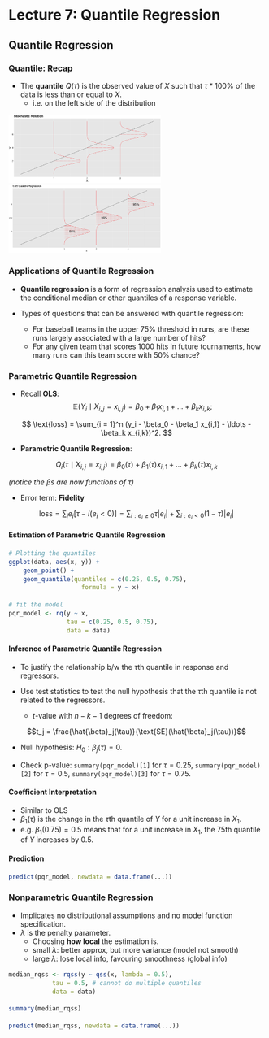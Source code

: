 # Lecture 7: Quantile Regression

## Quantile Regression

### Quantile: Recap

- The **quantile** $Q(\tau)$ is the observed value of $X$ such that $\tau * 100\%$ of the data is less than or equal to $X$.
  - i.e. on the left side of the distribution

<img src="images/7_stoch_diag.png" width="300"> <img src="images/7_quant_diag.png" width="300">

### Applications of Quantile Regression

- **Quantile regression** is a form of regression analysis used to estimate the conditional median or other quantiles of a response variable.

- Types of questions that can be answered with quantile regression:
  - For baseball teams in the upper 75% threshold in runs, are these runs largely associated with a large number of hits?
  - For any given team that scores 1000 hits in future tournaments, how many runs can this team score with 50% chance?

### Parametric Quantile Regression

- Recall **OLS**:
  $$
  \mathbb{E}(Y_i \mid X_{i,j} = x_{i,j}) = \beta_0 + \beta_1 x_{i,1} + \ldots + \beta_k x_{i,k};
  $$

$$
\text{loss} = \sum_{i = 1}^n (y_i - \beta_0 - \beta_1 x_{i,1} - \ldots - \beta_k x_{i,k})^2.
$$

- **Parametric Quantile Regression**:

$$
Q_i( \tau \mid X_{i,j} = x_{i,j}) = \beta_0(\tau) + \beta_1(\tau) x_{i,1} + \ldots + \beta_k(\tau) x_{i,k}
$$

_(notice the $\beta$s are now functions of $\tau$)_

- Error term: **Fidelity**

$$
\text{loss} = \sum_{i} e_i[\tau - I(e_i < 0)] = \sum_{i: e_i \geq 0} \tau|e_i|+\sum_{i: e_i < 0}(1-\tau)|e_i|
$$

#### Estimation of Parametric Quantile Regression

```R
# Plotting the quantiles
ggplot(data, aes(x, y)) +
    geom_point() +
    geom_quantile(quantiles = c(0.25, 0.5, 0.75),
                    formula = y ~ x)

# fit the model
pqr_model <- rq(y ~ x,
                tau = c(0.25, 0.5, 0.75),
                data = data)
```

#### Inference of Parametric Quantile Regression

- To justify the relationship b/w the $\tau$th quantile in response and regressors.

- Use test statistics to test the null hypothesis that the $\tau$th quantile is not related to the regressors.
  - $t$-value with $n - k - 1$ degrees of freedom:

$$t_j = \frac{\hat{\beta}_j(\tau)}{\text{SE}(\hat{\beta}_j(\tau))}$$

- Null hypothesis: $H_0 : \beta_j(\tau) = 0$.

- Check p-value: `summary(pqr_model)[1]` for $\tau = 0.25$, `summary(pqr_model)[2]` for $\tau = 0.5$, `summary(pqr_model)[3]` for $\tau = 0.75$.

#### Coefficient Interpretation

- Similar to OLS
- $\beta_1(\tau)$ is the change in the $\tau$th quantile of $Y$ for a unit increase in $X_1$.
- e.g. $\beta_1(0.75) = 0.5$ means that for a unit increase in $X_1$, the 75th quantile of $Y$ increases by 0.5.

#### Prediction

```R
predict(pqr_model, newdata = data.frame(...))
```

### Nonparametric Quantile Regression

- Implicates no distributional assumptions and no model function specification.
- $\lambda$ is the penalty parameter.
  - Choosing **how local** the estimation is.
  - small $\lambda$: better approx, but more variance (model not smooth)
  - large $\lambda$: lose local info, favouring smoothness (global info)

```R
median_rqss <- rqss(y ~ qss(x, lambda = 0.5),
            tau = 0.5, # cannot do multiple quantiles
            data = data)

summary(median_rqss)

predict(median_rqss, newdata = data.frame(...))
```
